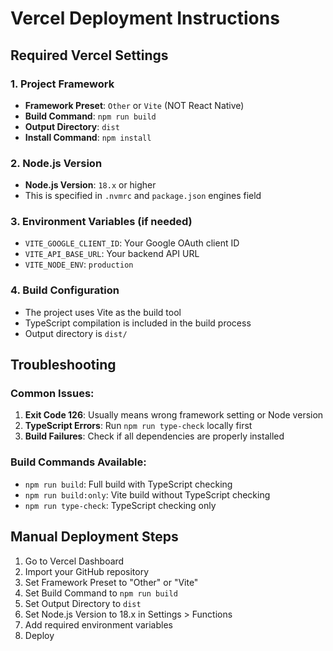 # Vercel Deployment Instructions

## Required Vercel Settings

### 1. Project Framework
- **Framework Preset**: `Other` or `Vite` (NOT React Native)
- **Build Command**: `npm run build`
- **Output Directory**: `dist`
- **Install Command**: `npm install`

### 2. Node.js Version
- **Node.js Version**: `18.x` or higher
- This is specified in `.nvmrc` and `package.json` engines field

### 3. Environment Variables (if needed)
- `VITE_GOOGLE_CLIENT_ID`: Your Google OAuth client ID
- `VITE_API_BASE_URL`: Your backend API URL
- `VITE_NODE_ENV`: `production`

### 4. Build Configuration
- The project uses Vite as the build tool
- TypeScript compilation is included in the build process
- Output directory is `dist/`

## Troubleshooting

### Common Issues:
1. **Exit Code 126**: Usually means wrong framework setting or Node version
2. **TypeScript Errors**: Run `npm run type-check` locally first
3. **Build Failures**: Check if all dependencies are properly installed

### Build Commands Available:
- `npm run build`: Full build with TypeScript checking
- `npm run build:only`: Vite build without TypeScript checking
- `npm run type-check`: TypeScript checking only

## Manual Deployment Steps

1. Go to Vercel Dashboard
2. Import your GitHub repository
3. Set Framework Preset to "Other" or "Vite"
4. Set Build Command to `npm run build`
5. Set Output Directory to `dist`
6. Set Node.js Version to 18.x in Settings > Functions
7. Add required environment variables
8. Deploy 